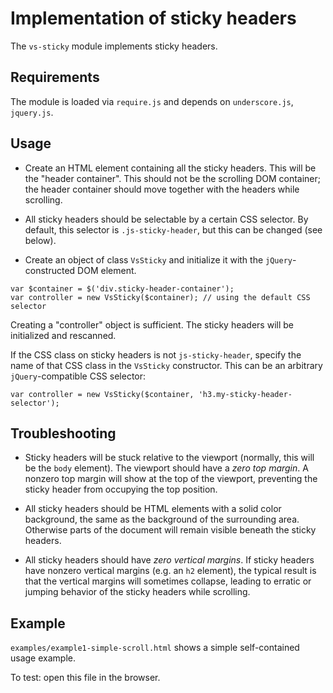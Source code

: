 Implementation of sticky headers
=================

The `vs-sticky` module implements sticky headers.

## Requirements

The module is loaded via `require.js` and depends on `underscore.js`, `jquery.js`.

## Usage

* Create an HTML element containing all the sticky headers. This will be the "header container". This should not be the scrolling DOM container; the header container should move together with the headers while scrolling.

* All sticky headers should be selectable by a certain CSS selector.
By default, this selector is `.js-sticky-header`, but this can be changed (see below).

* Create an object of class `VsSticky` and initialize it with the `jQuery`-constructed DOM element.

```
var $container = $('div.sticky-header-container');
var controller = new VsSticky($container); // using the default CSS selector
```

Creating a "controller" object is sufficient. The sticky headers will be initialized and rescanned.


If the CSS class on sticky headers is not `js-sticky-header`, specify the name of that CSS class in the `VsSticky` constructor. This can be an arbitrary `jQuery`-compatible CSS selector:

```
var controller = new VsSticky($container, 'h3.my-sticky-header-selector');
```

## Troubleshooting 

* Sticky headers will be stuck relative to the viewport (normally, this will be the `body` element). The viewport should have a _zero top margin_. A nonzero top margin will show at the top of the viewport, preventing the sticky header from occupying the top position. 

* All sticky headers should be HTML elements with a solid color background, the same as the background of the surrounding area. Otherwise parts of the document will remain visible beneath the sticky headers.

* All sticky headers should have _zero vertical margins_. If sticky headers have nonzero vertical margins (e.g. an `h2` element), the typical result is that the vertical margins will sometimes collapse, leading to erratic or jumping behavior of the sticky headers while scrolling.


## Example

`examples/example1-simple-scroll.html` shows a simple self-contained usage example.

To test: open this file in the browser.


